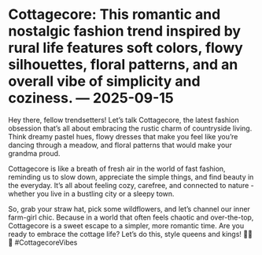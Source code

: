 # Cottagecore: This romantic and nostalgic fashion trend inspired by rural life features soft colors, flowy silhouettes, floral patterns, and an overall vibe of simplicity and coziness. — 2025-09-15

Hey there, fellow trendsetters! Let’s talk Cottagecore, the latest fashion obsession that’s all about embracing the rustic charm of countryside living. Think dreamy pastel hues, flowy dresses that make you feel like you’re dancing through a meadow, and floral patterns that would make your grandma proud.

Cottagecore is like a breath of fresh air in the world of fast fashion, reminding us to slow down, appreciate the simple things, and find beauty in the everyday. It’s all about feeling cozy, carefree, and connected to nature - whether you live in a bustling city or a sleepy town.

So, grab your straw hat, pick some wildflowers, and let’s channel our inner farm-girl chic. Because in a world that often feels chaotic and over-the-top, Cottagecore is a sweet escape to a simpler, more romantic time. Are you ready to embrace the cottage life? Let’s do this, style queens and kings! 🌿🌸✨ #CottagecoreVibes